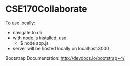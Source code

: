# CSE170Collaborate
To use locally:
  - navigate to dir
  - with node.js installed, use
      - $ node app.js
  - server will be hosted locally on localhost:3000

Bootstrap Documentation: http://devdocs.io/bootstrap~4/
